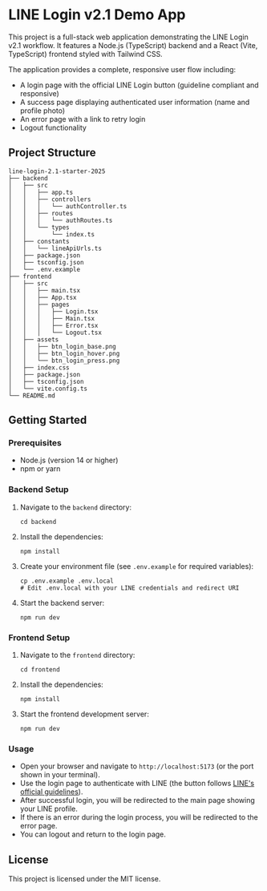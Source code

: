 # LINE Login v2.1 Demo App

This project is a full-stack web application demonstrating the LINE Login v2.1 workflow. It features a Node.js (TypeScript) backend and a React (Vite, TypeScript) frontend styled with Tailwind CSS.

The application provides a complete, responsive user flow including:
- A login page with the official LINE Login button (guideline compliant and responsive)
- A success page displaying authenticated user information (name and profile photo)
- An error page with a link to retry login
- Logout functionality

## Project Structure

```
line-login-2.1-starter-2025
├── backend
│   ├── src
│   │   ├── app.ts
│   │   ├── controllers
│   │   │   └── authController.ts
│   │   ├── routes
│   │   │   └── authRoutes.ts
│   │   └── types
│   │       └── index.ts
│   ├── constants
│   │   └── lineApiUrls.ts
│   ├── package.json
│   ├── tsconfig.json
│   └── .env.example
├── frontend
│   ├── src
│   │   ├── main.tsx
│   │   ├── App.tsx
│   │   ├── pages
│   │   │   ├── Login.tsx
│   │   │   ├── Main.tsx
│   │   │   ├── Error.tsx
│   │   │   └── Logout.tsx
│   ├── assets
│   │   ├── btn_login_base.png
│   │   ├── btn_login_hover.png
│   │   └── btn_login_press.png
│   ├── index.css
│   ├── package.json
│   ├── tsconfig.json
│   └── vite.config.ts
└── README.md
```

## Getting Started

### Prerequisites

- Node.js (version 14 or higher)
- npm or yarn

### Backend Setup

1. Navigate to the `backend` directory:
   ```
   cd backend
   ```
2. Install the dependencies:
   ```
   npm install
   ```
3. Create your environment file (see `.env.example` for required variables):
   ```
   cp .env.example .env.local
   # Edit .env.local with your LINE credentials and redirect URI
   ```
4. Start the backend server:
   ```
   npm run dev
   ```

### Frontend Setup

1. Navigate to the `frontend` directory:
   ```
   cd frontend
   ```
2. Install the dependencies:
   ```
   npm install
   ```
3. Start the frontend development server:
   ```
   npm run dev
   ```

### Usage

- Open your browser and navigate to `http://localhost:5173` (or the port shown in your terminal).
- Use the login page to authenticate with LINE (the button follows [LINE's official guidelines](https://terms2.line.me/LINE_Developers_Guidelines_for_Login_Button)).
- After successful login, you will be redirected to the main page showing your LINE profile.
- If there is an error during the login process, you will be redirected to the error page.
- You can logout and return to the login page.

## License

This project is licensed under the MIT license.